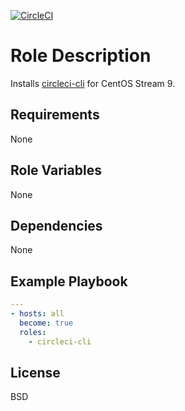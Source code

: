 [![CircleCI](https://circleci.com/gh/ansible-roles-mamono210/circleci_cli/tree/main.svg?style=svg)](https://circleci.com/gh/ansible-roles-mamono210/circleci_cli/tree/main)

Role Description
=========

Installs [circleci-cli](https://github.com/CircleCI-Public/circleci-cli) for CentOS Stream 9.

Requirements
------------

None

Role Variables
--------------

None

Dependencies
------------

None

Example Playbook
----------------

```YAML
---
- hosts: all
  become: true
  roles:
    - circleci-cli
```

License
-------

BSD

